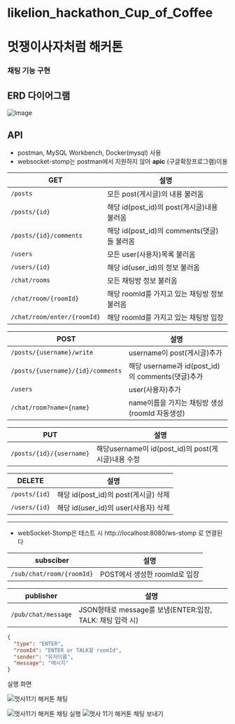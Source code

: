 # likelion_hackathon_Cup_of_Coffee

# 멋쟁이사자처럼 해커톤

### 채팅 기능 구현

## ERD 다이어그램
![Image](https://github.com/user-attachments/assets/e5ee496f-e817-4ba9-98f7-fd889e862509)

## API

+ postman, MySQL Workbench, Docker(mysql) 사용
+ websocket-stomp는 postman에서 지원하지 않아 **apic** (구글확장프로그램)이용

| GET                        | 설명                                |
|----------------------------|-----------------------------------|
| `/posts`                   | 모든 post(게시글)의 내용 불러옴              |
| `/posts/{id}`              | 해당 id(post_id)의 post(게시글)내용 불러옴   |
| `/posts/{id}/comments`     | 해당 id(post_id)의 comments(댓글)들 불러옴 |
| `/users`                   | 모든 user(사용자)목록 불러옴                |
| `/users/{id}`              | 해당 id(user_id)의 정보 불러옴            |
| `/chat/rooms`              | 모든 채팅방 정보 불러옴                     |
| `/chat/room/{roomId}` | 해당 roomId를 가지고 있는 채팅방 정보 불러옴      |
| `/chat/room/enter/{roomId}` | 해당 roomId를 가지고 있는 채팅방 입장          |

| POST                              | 설명                                       |
|-----------------------------------|------------------------------------------|
| `/posts/{username}/write`         | username이 post(게시글)추가                    |
| `/posts/{username}/{id}/comments` | 해당 username과 id(post_id)의 comments(댓글)추가 |
| `/users`                          | user(사용자)추가                              |
| `/chat/room?name={name}`          | name이름을 가지는 채팅방 생성(roomId 자동생성)          |

| PUT                      | 설명                                      |
|--------------------------|-----------------------------------------|
| `/posts/{id}/{username}` | 해당username이 id(post_id)의 post(게시글)내용 수정 |

| DELETE        | 설명                           |
|---------------|------------------------------|
| `/posts/{id}` | 해당 id(post_id)의 post(게시글) 삭제 |
| `/users/{id}` | 해당 id(user_id)의 user(사용자) 삭제 |

---

+ webSocket-Stomp은 테스트 시 http://localhost:8080/ws-stomp 로 연결된다

|subsciber|설명|
|---|---|
|`/sub/chat/room/{roomId}`|POST에서 생성한 roomId로 입장|

| publisher           | 설명                                            |
|---------------------|-----------------------------------------------|
| `/pub/chat/message` | JSON형태로  message를 보냄(ENTER:입장, TALK: 채팅 입력 시) |
```json
{
  "type": "ENTER",
  "roomId": "ENTER or TALK할 roomId",
  "sender": "유저이름",
  "message": "메시지"
}
```
실행 화면

![멋사11기 해커톤 채팅](https://github.com/leegy21/likelion_hackathon/assets/102893824/f6dae39a-82f4-4dfd-a366-50218412f262)

![멋사11기 해커톤 채팅 실행](https://github.com/leegy21/likelion_hackathon_Cup_of_Coffee/assets/102893824/85f9a911-a179-434a-a6e0-eec4e140bcb8)
![멋사 11기 해커톤 채팅 보내기](https://github.com/leegy21/likelion_hackathon_Cup_of_Coffee/assets/102893824/bb82f33c-8cca-416f-a7ae-b7dc0a686322)

